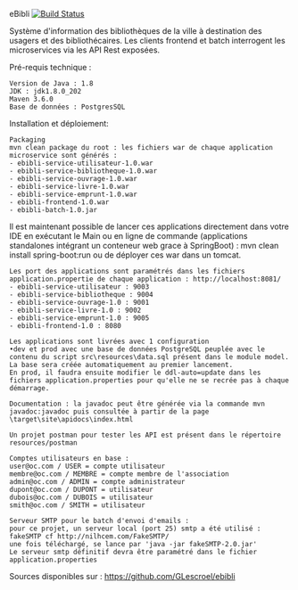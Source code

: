 eBibli [![Build Status](https://travis-ci.org/GLescroel/eBibli.svg?branch=master)](https://travis-ci.org/GLescroel/eBibli) 

Système d'information des bibliothèques de la ville à destination des usagers et des bibliothécaires.
Les clients frontend et batch interrogent les microservices via les API Rest exposées.


Pré-requis technique :

    Version de Java : 1.8
    JDK : jdk1.8.0_202
    Maven 3.6.0
    Base de données : PostgresSQL

Installation et déploiement:

    Packaging
    mvn clean package du root : les fichiers war de chaque application microservice sont générés :
    - ebibli-service-utilisateur-1.0.war
    - ebibli-service-bibliotheque-1.0.war
    - ebibli-service-ouvrage-1.0.war
    - ebibli-service-livre-1.0.war
    - ebibli-service-emprunt-1.0.war
    - ebibli-frontend-1.0.war
    - ebibli-batch-1.0.jar

Il est maintenant possible de lancer ces applications directement dans votre IDE en exécutant le Main
ou en ligne de commande (applications standalones intégrant un conteneur web grace à SpringBoot) : mvn clean install spring-boot:run
ou de déployer ces war dans un tomcat.

    Les port des applications sont paramétrés dans les fichiers application.propertie de chaque application : http://localhost:8081/
    - ebibli-service-utilisateur : 9003
    - ebibli-service-bibliotheque : 9004
    - ebibli-service-ouvrage-1.0 : 9001
    - ebibli-service-livre-1.0 : 9002
    - ebibli-service-emprunt-1.0 : 9005
    - ebibli-frontend-1.0 : 8080

    Les applications sont livrées avec 1 configuration
    •dev et prod avec une base de données PostgreSQL peuplée avec le contenu du script src\resources\data.sql présent dans le module model. 
    La base sera créée automatiquement au premier lancement.
    En prod, il faudra ensuite modifier le ddl-auto=update dans les fichiers application.properties pour qu'elle ne se recrée pas à chaque démarrage.

    Documentation : la javadoc peut être générée via la commande mvn javadoc:javadoc puis consultée à partir de la page \target\site\apidocs\index.html

    Un projet postman pour tester les API est présent dans le répertoire resources/postman

    Comptes utilisateurs en base :
    user@oc.com / USER = compte utilisateur
    membre@oc.com / MEMBRE = compte membre de l'association
    admin@oc.com / ADMIN = compte administrateur
    dupont@oc.com / DUPONT = utilisateur
    dubois@oc.com / DUBOIS = utilisateur
    smith@oc.com / SMITH = utilisateur

    Serveur SMTP pour le batch d'envoi d'emails :
    pour ce projet, un serveur local (port 25) smtp a été utilisé : fakeSMTP cf http://nilhcem.com/FakeSMTP/ 
    une fois téléchargé, se lance par 'java -jar fakeSMTP-2.0.jar'
    Le serveur smtp définitif devra être paramétré dans le fichier application.properties
 
Sources disponibles sur : https://github.com/GLescroel/ebibli
